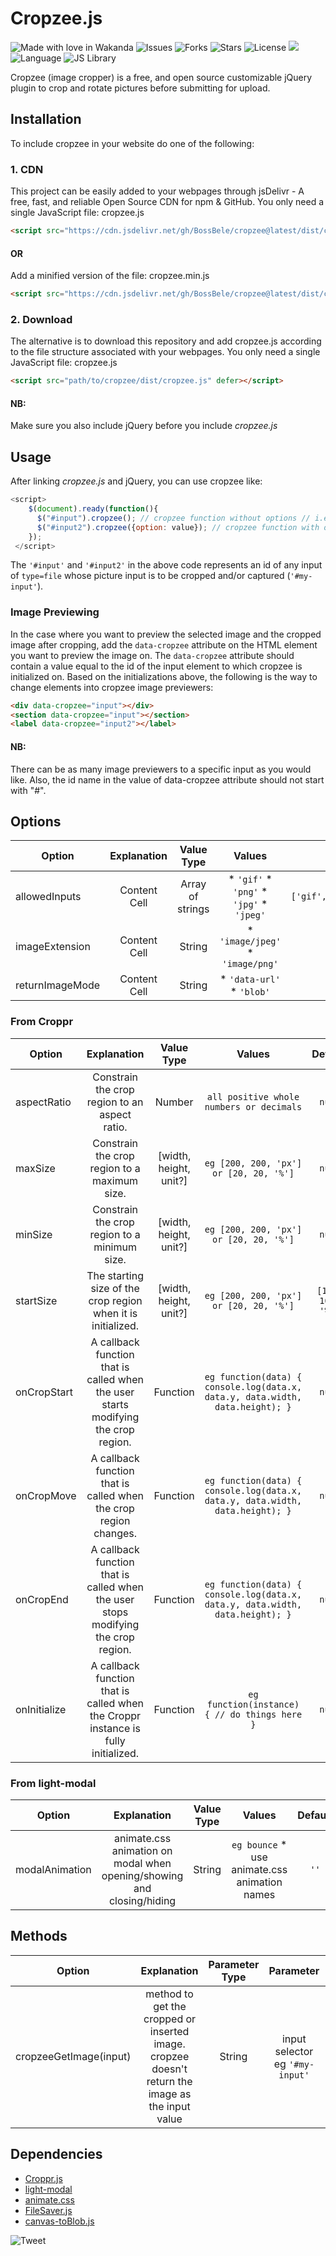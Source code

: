 # Cropzee.js

![Made with love in Wakanda](https://madewithlove.now.sh/tz?heart=true&text=Wakanda)
![Issues](https://img.shields.io/github/issues/BossBele/cropzee) ![Forks](https://img.shields.io/github/forks/BossBele/cropzee) ![Stars](https://img.shields.io/github/stars/BossBele/cropzee) ![License](https://img.shields.io/github/license/BossBele/cropzee)  [![](https://data.jsdelivr.com/v2/package/gh/BossBelle/cropzee/badge)](https://www.jsdelivr.com/package/gh/BossBelle/cropzee)
![Language](https://img.shields.io/badge/language-JavaScript-tomato) ![JS Library](https://img.shields.io/badge/library-jQuery-orchid)

Cropzee (image cropper) is a free, and open source customizable jQuery plugin to crop and rotate pictures before submitting for upload.

## Installation
To include cropzee in your website do one of the following:
### 1. CDN
This project can be easily added to your webpages through jsDelivr - A free, fast, and reliable Open Source CDN for npm & GitHub.
You only need a single JavaScript file: cropzee.js
```html 
<script src="https://cdn.jsdelivr.net/gh/BossBele/cropzee@latest/dist/cropzee.js" defer></script>
```
#### OR
Add a minified version of the file: cropzee.min.js
```html 
<script src="https://cdn.jsdelivr.net/gh/BossBele/cropzee@latest/dist/cropzee.min.js" defer></script>
```
### 2. Download
The alternative is to download this repository and add cropzee.js according to the file structure associated with your webpages. You only need a single JavaScript file: cropzee.js
```html 
<script src="path/to/cropzee/dist/cropzee.js" defer></script>
```
#### NB:
Make sure you also include jQuery before you include *cropzee.js*

## Usage
After linking *cropzee.js* and jQuery, you can use cropzee like:
```javascript
<script>
    $(document).ready(function(){
      $("#input").cropzee(); // cropzee function without options // i.e with default option values
      $("#input2").cropzee({option: value}); // cropzee function with options // see available options and their values in 'Options' table below
    });
 </script>
```
The ```'#input'``` and ```'#input2'``` in the above code represents an id of any input of ```type=file``` whose picture input is to be cropped and/or captured (```'#my-input'```).
### Image Previewing
In the case where you want to preview the selected image and the cropped image after cropping, add the ```data-cropzee``` attribute on the HTML element you want to preview the image on.
The ```data-cropzee``` attribute should contain a value equal to the id of the input element to which cropzee is initialized on.
Based on the initializations above, the following is the way to change elements into cropzee image previewers:
```html
<div data-cropzee="input"></div>
<section data-cropzee="input"></section>
<label data-cropzee="input2"></label>
```
#### NB:
There can be as many image previewers to a specific input as you would like. Also, the id name in the value of data-cropzee attribute should not start with "#".

## Options
| Option  | Explanation | Value Type | Values | Default |
| ------------- | :-: | :-: | :-: | :-: |
| allowedInputs | Content Cell | Array of strings | * ```'gif'``` * ```'png'``` * ```'jpg'``` * ```'jpeg'``` | ```['gif','png','jpg','jpeg']``` |
| imageExtension | Content Cell | String | * ```'image/jpeg'``` * ```'image/png'``` | ```'image/jpeg'``` |
| returnImageMode | Content Cell | String | * ```'data-url'``` * ```'blob'``` | ```'data-url'``` |
### From Croppr
| Option  | Explanation | Value Type | Values | Default |
| ------------- | :-: | :-: | :-: | :-: |
| aspectRatio | Constrain the crop region to an aspect ratio. | Number |  ```all positive whole numbers or decimals``` | ```null``` |
| maxSize | Constrain the crop region to a maximum size. | [width, height, unit?] |  ```eg [200, 200, 'px'] or [20, 20, '%']``` | ```null``` |
| minSize | Constrain the crop region to a minimum size. | [width, height, unit?] |  ```eg [200, 200, 'px'] or [20, 20, '%']``` | ```null``` |
| startSize | The starting size of the crop region when it is initialized. | [width, height, unit?] |  ```eg [200, 200, 'px'] or [20, 20, '%']``` | ```[100, 100, '%']``` |
| onCropStart | A callback function that is called when the user starts modifying the crop region. | Function |  ```eg function(data) { console.log(data.x, data.y, data.width, data.height); }``` | ```null``` |
| onCropMove | A callback function that is called when the crop region changes. | Function |  ```eg function(data) { console.log(data.x, data.y, data.width, data.height); }``` | ```null``` |
| onCropEnd | A callback function that is called when the user stops modifying the crop region. | Function |  ```eg function(data) { console.log(data.x, data.y, data.width, data.height); }``` | ```null``` |
| onInitialize | A callback function that is called when the Croppr instance is fully initialized. | Function |  ```eg function(instance) { // do things here }``` | ```null``` |
### From light-modal
| Option  | Explanation | Value Type | Values | Default |
| ------------- | :-: | :-: | :-: | :-: |
| modalAnimation | animate.css animation on modal when opening/showing and closing/hiding | String |  ```eg bounce``` * use animate.css animation names | ```''``` |

## Methods
| Option  | Explanation | Parameter Type | Parameter | Return |
| ------------- | :-: | :-: | :-: | :-: |
| cropzeeGetImage(input) | method to get the cropped or inserted image. cropzee doesn't return the image as the input value | String |  input selector eg ```'#my-input'``` | ```blob``` or ```dataURL``` (depends on returnImageMode option) |

## Dependencies
- [Croppr.js](https://github.com/jamesssooi/Croppr.js)
- [light-modal](https://hunzaboy.github.io/Light-Modal)
- [animate.css](https://github.com/daneden/animate.css)
- [FileSaver.js](https://github.com/eligrey/FileSaver.js)
- [canvas-toBlob.js](https://github.com/eligrey/canvas-toBlob.js)

![Tweet](https://img.shields.io/twitter/url?style=social&url=https%3A%2F%2Fgithub.com%2FBossBele%2Fcropzee)